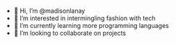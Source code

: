 - 👋 Hi, I’m @madisonlanay
- 👀 I’m interested in intermingling fashion with tech
- 🌱 I’m currently learning more programming languages
- 💞️ I’m looking to collaborate on projects


<!---
madisonlanay/madisonlanay is a ✨ special ✨ repository because its `README.md` (this file) appears on your GitHub profile.
You can click the Preview link to take a look at your changes.
--->
